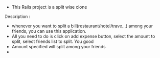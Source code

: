 - This Rails project is a split wise clone

Description :

- whenever you want to split a bill(restaurant/hotel/trave...) among your friends, you can use this application.
- All you need to do is click on add expense button, select the amount to split, select friends list to split. You good
- Amount specified will split among your friends
- 
